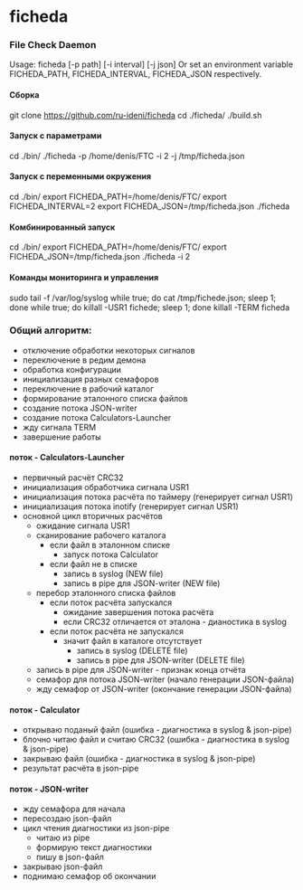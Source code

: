 # ficheda

### File Check Daemon
Usage: ficheda [-p path] [-i interval] [-j json]
Or set an environment variable FICHEDA_PATH, FICHEDA_INTERVAL, FICHEDA_JSON respectively.

#### Сборка
git clone https://github.com/ru-ideni/ficheda
cd ./ficheda/
./build.sh

#### Запуск с параметрами
cd ./bin/
./ficheda -p /home/denis/FTC -i 2 -j /tmp/ficheda.json

#### Запуск с переменными окружения
cd ./bin/
export FICHEDA_PATH=/home/denis/FTC/
export FICHEDA_INTERVAL=2
export FICHEDA_JSON=/tmp/ficheda.json
./ficheda

#### Комбинированный запуск
cd ./bin/
export FICHEDA_PATH=/home/denis/FTC/
export FICHEDA_JSON=/tmp/ficheda.json
./ficheda -i 2

#### Команды мониторинга и управления
sudo tail -f /var/log/syslog
while true; do cat /tmp/fichede.json; sleep 1; done
while true; do killall -USR1 fichede; sleep 1; done
killall -TERM ficheda

### Общий алгоритм:
- отключение обработки некоторых сигналов
- переключение в редим демона
- обработка конфигурации
- инициализация разных семафоров
- переключение в рабочий каталог
- формирование эталонного списка файлов
- создание потока JSON-writer
- создание потока Calculators-Launcher
- жду сигнала TERM
- завершение работы

#### поток - Calculators-Launcher
- первичный расчёт CRC32
- инициализация обработчика сигнала USR1
- инициализация потока расчёта по таймеру (генерирует сигнал USR1)
- инициализация потока inotify (генерирует сигнал USR1)
- основной цикл вторичных расчётов
  - ожидание сигнала USR1
  - сканирование рабочего каталога
    - если файл в эталонном списке
      - запуск потока Calculator
    - если файл не в списке
      - запись в syslog (NEW file)
      - запись в pipe для JSON-writer (NEW file)
  - перебор эталонного списка файлов
    - если поток расчёта запускался
      - ожидание завершения потока расчёта
      - если CRC32 отличается от эталона - дианостика в syslog
    - если поток расчёта не запускался
      - значит файл в каталоге отсутствует
        - запись в syslog (DELETE file)
        - запись в pipe для JSON-writer (DELETE file)
  - запись в pipe для JSON-writer - признак конца отчёта
  - семафор для потока JSON-writer (начало генерации JSON-файла)
  - жду семафор от JSON-writer (окончание генерации JSON-файла)

#### поток - Calculator
- открываю поданый файл (ошибка - диагностика в syslog & json-pipe)
- блочно читаю файл и считаю CRC32 (ошибка - диагностика в syslog & json-pipe)
- закрываю файл (ошибка - диагностика в syslog & json-pipe)
- результат расчёта в json-pipe

#### поток - JSON-writer
- жду семафора для начала
- пересоздаю json-файл
- цикл чтения диагностики из json-pipe
  - читаю из pipe
  - формирую текст диагностики
  - пишу в json-файл
- закрываю json-файл
- поднимаю семафор об окончании
